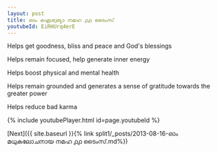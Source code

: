 ```yaml
---
layout: post
title: ഓം ഐശ്വര്യാ നമഹ ൧൧ ടൈംസ്
youtubeId: EiRHUrq4erE
---
```

 
 
Helps get goodness, bliss and peace and God's blessings
 
Helps remain focused, help generate inner energy 
 
Helps boost physical and mental health 
 
Helps remain grounded and generates a sense of gratitude towards the greater power 
 
Helps reduce bad karma
 
 
 
 


{% include youtubePlayer.html id=page.youtubeId %}
 
[Next]({{ site.baseurl }}{% link  split1/_posts/2013-08-16-ഓം മധുകലോചനായ നമഹ ൧൧ ടൈംസ്.md%})
 
